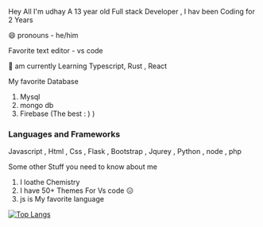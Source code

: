 Hey All I'm udhay A 13 year old Full stack Developer , I hav been Coding for 2 Years

😄 pronouns - he/him

Favorite text editor - vs code

🌱 am currently Learning Typescript, Rust , React 

My favorite Database

1. Mysql 
2. mongo db
3. Firebase (The best : ) )

### **Languages and Frameworks**

Javascript , Html , Css , Flask , Bootstrap , Jqurey , Python , node , php

Some other Stuff you need to know about me 

1. I loathe Chemistry
2. I have  50+ Themes For Vs code 😑
3. js is My favorite language



[![Top Langs](https://github-readme-stats.vercel.app/api/top-langs/?username=anuraghazra)](https://github.com/anuraghazra/github-readme-stats)
